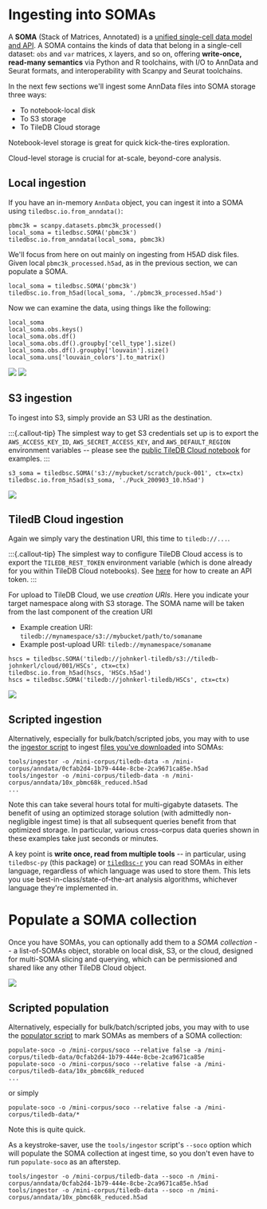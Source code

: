 # Ingesting into SOMAs

A **SOMA** (Stack of Matrices, Annotated) is a [unified single-cell data model and API](https://github.com/single-cell-data/SOMA). A SOMA contains the kinds of data that belong in a single-cell dataset: `obs` and `var` matrices, `X` layers, and so on, offering **write-once, read-many semantics** via Python and R toolchains, with I/O to AnnData and Seurat formats, and interoperability with Scanpy and Seurat toolchains.

In the next few sections we'll ingest some AnnData files into SOMA storage three ways:

* To notebook-local disk
* To S3 storage
* To TileDB Cloud storage

Notebook-level storage is great for quick kick-the-tires exploration.

Cloud-level storage is crucial for at-scale, beyond-core analysis.

## Local ingestion

If you have an in-memory `AnnData` object, you can ingest it into a SOMA using `tiledbsc.io.from_anndata()`:

```
pbmc3k = scanpy.datasets.pbmc3k_processed()
local_soma = tiledbsc.SOMA('pbmc3k')
tiledbsc.io.from_anndata(local_soma, pbmc3k)
```

We'll focus from here on out mainly on ingesting from H5AD disk files.  Given local
`pbmc3k_processed.h5ad`, as in the previous section, we can populate a SOMA.

```
local_soma = tiledbsc.SOMA('pbmc3k')
tiledbsc.io.from_h5ad(local_soma, './pbmc3k_processed.h5ad')
```

Now we can examine the data, using things like the following:

```
local_soma
local_soma.obs.keys()
local_soma.obs.df()
local_soma.obs.df().groupby['cell_type'].size()
local_soma.obs.df().groupby['louvain'].size()
local_soma.uns['louvain_colors'].to_matrix()
```

![](images/local-inspect-1.png)
![](images/local-inspect-2.png)

## S3 ingestion

To ingest into S3, simply provide an S3 URI as the destination.

:::{.callout-tip}
The simplest way to get S3 credentials set up is to export the `AWS_ACCESS_KEY_ID`,
`AWS_SECRET_ACCESS_KEY`, and `AWS_DEFAULT_REGION` environment variables -- please see the
[public TileDB Cloud notebook](https://cloud.tiledb.com/notebooks/details/johnkerl-tiledb/d3d7ff44-dc65-4cd9-b574-98312c4cbdbd/preview) for examples.
:::

```
s3_soma = tiledbsc.SOMA('s3://mybucket/scratch/puck-001', ctx=ctx)
tiledbsc.io.from_h5ad(s3_soma, './Puck_200903_10.h5ad')
```

![](images/s3-inspect.png)

## TiledB Cloud ingestion

Again we simply vary the destination URI, this time to `tiledb://...`.

:::{.callout-tip}
The simplest way to configure TileDB Cloud access is to export the `TILEDB_REST_TOKEN` environment
variable (which is done already for you within TileDB Cloud notebooks).  See
[here](https://docs.tiledb.com/cloud/how-to/account/create-api-tokens) for how to create an API token.
:::

For upload to TileDB Cloud, we use _creation URIs_. Here you indicate your target namespace along with S3 storage. The SOMA name will be taken from the last component of the creation URI

* Example creation URI: `tiledb://mynamespace/s3://mybucket/path/to/somaname`
* Example post-upload URI: `tiledb://mynamespace/somaname`

```
hscs = tiledbsc.SOMA('tiledb://johnkerl-tiledb/s3://tiledb-johnkerl/cloud/001/HSCs', ctx=ctx)
tiledbsc.io.from_h5ad(hscs, 'HSCs.h5ad')
hscs = tiledbsc.SOMA('tiledb://johnkerl-tiledb/HSCs', ctx=ctx)
```

![](images/tiledb-cloud-inspect.png)

## Scripted ingestion

Alternatively, especially for bulk/batch/scripted jobs, you may with to use the [ingestor script](../tools/ingestor) to ingest [files you've downloaded](obtaining-data-files.md) into SOMAs:

```
tools/ingestor -o /mini-corpus/tiledb-data -n /mini-corpus/anndata/0cfab2d4-1b79-444e-8cbe-2ca9671ca85e.h5ad
tools/ingestor -o /mini-corpus/tiledb-data -n /mini-corpus/anndata/10x_pbmc68k_reduced.h5ad
...
```

Note this can take several hours total for multi-gigabyte datasets. The benefit of using an
optimized storage solution (with admittedly non-negligible ingest time) is that all subsequent
queries benefit from that optimized storage. In particular, various cross-corpus data queries shown
in these examples take just seconds or minutes.

A key point is **write once, read from multiple tools** -- in particular, using `tiledbsc-py` (this
package) or [`tiledbsc-r`](https://github.com/TileDB-Inc/tiledbsc) you can read SOMAs in either
language, regardless of which language was used to store them. This lets you use
best-in-class/state-of-the-art analysis algorithms, whichever language they're implemented in.

# Populate a SOMA collection

Once you have SOMAs, you can optionally add them to a _SOMA collection_ -- a list-of-SOMAs object,
storable on local disk, S3, or the cloud, designed for multi-SOMA slicing and querying, which can be
permissioned and shared like any other TileDB Cloud object.

![](images/soco-inspect.png)

## Scripted population

Alternatively, especially for bulk/batch/scripted jobs, you may with to use the [populator script](../tools/populate-soco) to mark SOMAs as members of a SOMA collection:

```
populate-soco -o /mini-corpus/soco --relative false -a /mini-corpus/tiledb-data/0cfab2d4-1b79-444e-8cbe-2ca9671ca85e
populate-soco -o /mini-corpus/soco --relative false -a /mini-corpus/tiledb-data/10x_pbmc68k_reduced
...
```

or simply

```
populate-soco -o /mini-corpus/soco --relative false -a /mini-corpus/tiledb-data/*
```

Note this is quite quick.

As a keystroke-saver, use the `tools/ingestor` script's `--soco` option which will populate the SOMA
collection at ingest time, so you don't even have to run `populate-soco` as an afterstep.

```
tools/ingestor -o /mini-corpus/tiledb-data --soco -n /mini-corpus/anndata/0cfab2d4-1b79-444e-8cbe-2ca9671ca85e.h5ad
tools/ingestor -o /mini-corpus/tiledb-data --soco -n /mini-corpus/anndata/10x_pbmc68k_reduced.h5ad
```
